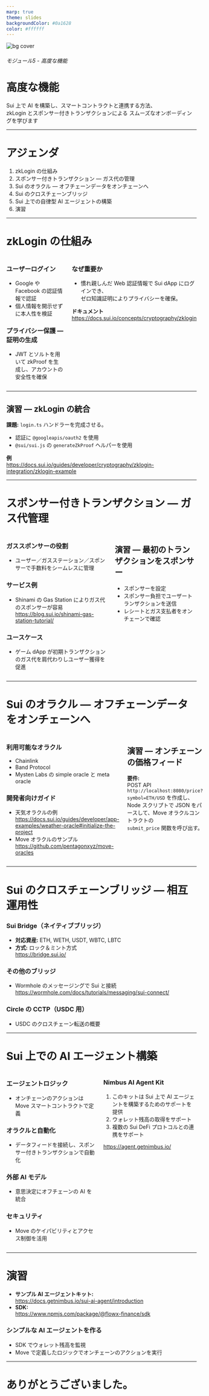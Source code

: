 ```yaml
---
marp: true
theme: slides
backgroundColor: #0a1628
color: #ffffff
---
```


![bg cover](../common/cover-bg.svg)

<!-- Title -->
###### モジュール5 - 高度な機能
# 高度な機能
Sui 上で AI を構築し、スマートコントラクトと連携する方法、  
zkLogin とスポンサー付きトランザクションによる
スムーズなオンボーディングを学びます

---

# アジェンダ
1. zkLogin の仕組み  
2. スポンサー付きトランザクション — ガス代の管理  
3. Sui のオラクル — オフチェーンデータをオンチェーンへ  
4. Sui のクロスチェーンブリッジ  
5. Sui 上での自律型 AI エージェントの構築  
6. 演習

---

# zkLogin の仕組み
<div class="columns compact-sm">

<div>

### ユーザーログイン
- Google や Facebook の認証情報で認証  
- 個人情報を開示せずに本人性を検証

### プライバシー保護 — 証明の生成
- JWT とソルトを用いて zkProof を生成し、アカウントの安全性を確保

</div>

<div>

### なぜ重要か
- 慣れ親しんだ Web 認証情報で Sui dApp にログインでき、  
  ゼロ知識証明によりプライバシーを確保。

**ドキュメント**  
https://docs.sui.io/concepts/cryptography/zklogin

</div>

</div>

---

## 演習 — zkLogin の統合
<div class="compact-sm">

**課題:** `login.ts` ハンドラーを完成させる。  
- 認証に `@googleapis/oauth2` を使用  
- `@sui/sui.js` の `generateZkProof` ヘルパーを使用  

**例**  
https://docs.sui.io/guides/developer/cryptography/zklogin-integration/zklogin-example

</div>

---

# スポンサー付きトランザクション — ガス代管理
<div class="columns compact-sm">

<div>

### ガススポンサーの役割
- ユーザー／ガスステーション／スポンサーで手数料をシームレスに管理

### サービス例
- Shinami の Gas Station によりガス代のスポンサーが容易  
  https://blog.sui.io/shinami-gas-station-tutorial/

### ユースケース
- ゲーム dApp が初期トランザクションのガス代を肩代わりしユーザー獲得を促進

</div>

<div>

## 演習 — 最初のトランザクションをスポンサー
- スポンサーを設定  
- スポンサー負担でユーザートランザクションを送信  
- レシートとガス支払者をオンチェーンで確認

</div>

</div>

---

# Sui のオラクル — オフチェーンデータをオンチェーンへ
<div class="columns compact-sm">

<div>

### 利用可能なオラクル
- Chainlink  
- Band Protocol  
- Mysten Labs の simple oracle と meta oracle

### 開発者向けガイド
- 天気オラクルの例  
  https://docs.sui.io/guides/developer/app-examples/weather-oracle#initialize-the-project  
- Move オラクルのサンプル  
  https://github.com/pentagonxyz/move-oracles

</div>

<div>

## 演習 — オンチェーンの価格フィード
**要件:**  
POST API `http://localhost:8080/price?symbol=ETH/USD` を作成し、  
Node スクリプトで JSON をパースして、Move オラクルコントラクトの  
`submit_price` 関数を呼び出す。

</div>

</div>

---

# Sui のクロスチェーンブリッジ — 相互運用性
<div class="compact-sm">

### Sui Bridge（ネイティブブリッジ）
- **対応資産:** ETH, WETH, USDT, WBTC, LBTC  
- **方式:** ロック＆ミント方式  
https://bridge.sui.io/

### その他のブリッジ
- Wormhole のメッセージングで Sui と接続  
  https://wormhole.com/docs/tutorials/messaging/sui-connect/

### Circle の CCTP（USDC 用）
- USDC のクロスチェーン転送の概要

</div>

---

# Sui 上での AI エージェント構築
<div class="columns compact-sm">

<div>

### エージェントロジック
- オンチェーンのアクションは Move スマートコントラクトで定義

### オラクルと自動化
- データフィードを接続し、スポンサー付きトランザクションで自動化

### 外部 AI モデル
- 意思決定にオフチェーンの AI を統合

### セキュリティ
- Move のケイパビリティとアクセス制御を活用

</div>

<div>

### Nimbus AI Agent Kit
1. このキットは Sui 上で AI エージェントを構築するためのサポートを提供  
2. ウォレット残高の取得をサポート  
3. 複数の Sui DeFi プロトコルとの連携をサポート  

https://agent.getnimbus.io/

</div>

</div>

---

# 演習
<div class="compact-sm">

- **サンプル AI エージェントキット:**  
  https://docs.getnimbus.io/sui-ai-agent/introduction  
- **SDK:**  
  https://www.npmjs.com/package/@flowx-finance/sdk  

### シンプルな AI エージェントを作る
- SDK でウォレット残高を監視  
- Move で定義したロジックでオンチェーンのアクションを実行

</div>

---

# ありがとうございました。
